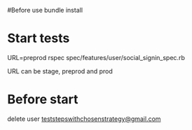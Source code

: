 #Before use
bundle install

# Start tests
URL=preprod rspec spec/features/user/social_signin_spec.rb

URL can be stage, preprod and prod

# Before start

delete user teststepswithchosenstrategy@gmail.com
